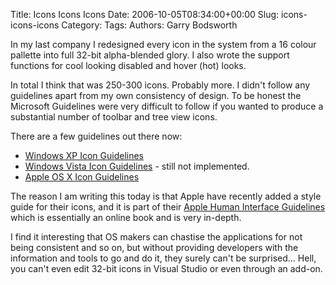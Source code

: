 Title: Icons Icons Icons
Date: 2006-10-05T08:34:00+00:00
Slug: icons-icons-icons
Category: 
Tags: 
Authors: Garry Bodsworth

In my last company I redesigned every icon in the system from a 16 colour pallette into full 32-bit alpha-blended glory.  I also wrote the support functions for cool looking disabled and hover (hot) looks.

In total I think that was 250-300 icons.  Probably more.  I didn't follow any guidelines apart from my own consistency of design.  To be honest the Microsoft Guidelines were very difficult to follow if you wanted to produce a substantial number of toolbar and tree view icons.

There are a few guidelines out there now:<br /><ul><li><a href="http://msdn.microsoft.com/library/default.asp?url=/library/en-us/dnwxp/html/winxpicons.asp">Windows XP Icon Guidelines</a></li><li><a href="http://msdn.microsoft.com/library/default.asp?url=/library/en-us/UxGuide/UXGuide/Resources/WhatsNewInVista/Aero.asp">Windows Vista Icon Guidelines</a> - still not implemented.</li><li><a href="http://developer.apple.com/documentation/UserExperience/Conceptual/OSXHIGuidelines/XHIGIcons/chapter_14_section_2.html">Apple OS X Icon Guidelines</a></li></ul>

The reason I am writing this today is that Apple have recently added a style guide for their icons, and it is part of their <a href="http://developer.apple.com/documentation/UserExperience/Conceptual/OSXHIGuidelines/XHIGIntro/chapter_1_section_1.html#//apple_ref/doc/uid/TP30000894-TP6">Apple Human Interface Guidelines</a> which is essentially an online book and is very in-depth.

I find it interesting that OS makers can chastise the applications for not being consistent and so on, but without providing developers with the information and tools to go and do it, they surely can't be surprised...  Hell, you can't even edit 32-bit icons in Visual Studio or even through an add-on.

